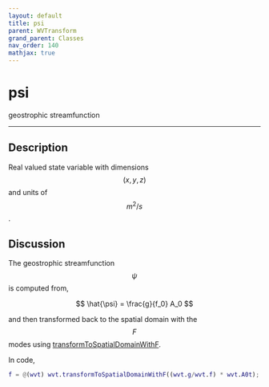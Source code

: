 ```yaml
---
layout: default
title: psi
parent: WVTransform
grand_parent: Classes
nav_order: 140
mathjax: true
---
```


#  psi

geostrophic streamfunction


---

## Description
Real valued state variable with dimensions $$(x,y,z)$$ and units of $$m^2/s$$.

## Discussion

The geostrophic streamfunction $$\psi$$ is computed from,

$$
\hat{\psi} = \frac{g}{f_0} A_0
$$

and then transformed back to the spatial domain with the $$F$$ modes using [transformToSpatialDomainWithF](classes/wvtransform/transformtospatialdomainwithf.html).

In code,

```matlab
f = @(wvt) wvt.transformToSpatialDomainWithF((wvt.g/wvt.f) * wvt.A0t);
```

